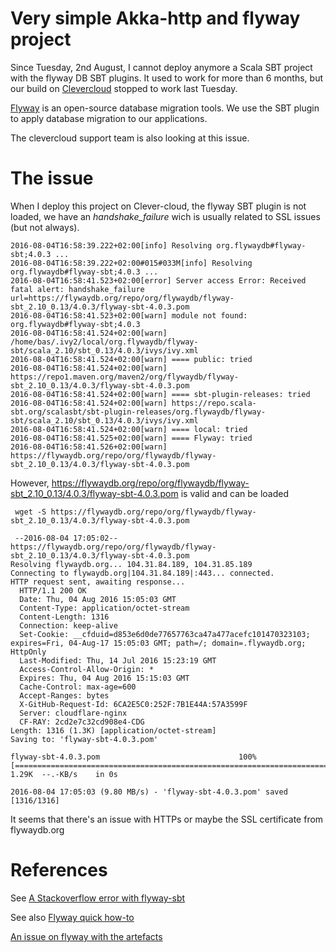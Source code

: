 # Very simple Akka-http and flyway project

Since Tuesday, 2nd August, I cannot deploy anymore a Scala SBT project with the flyway DB SBT plugins.
It used to work for more than 6 months, but our build on [Clevercloud](https://www.clever-cloud.com) stopped to work last Tuesday.

[Flyway](https://flywaydb.org/) is an open-source database migration tools. We use the SBT plugin to apply database migration to our applications.

The clevercloud support team is also looking at this issue.

# The issue

When I deploy this project on Clever-cloud, the flyway SBT plugin is not loaded, we have an *handshake_failure* wich is usually related to SSL issues (but not always). 

    2016-08-04T16:58:39.222+02:00[info] Resolving org.flywaydb#flyway-sbt;4.0.3 ...
    2016-08-04T16:58:39.222+02:00#015#033M[info] Resolving org.flywaydb#flyway-sbt;4.0.3 ...
    2016-08-04T16:58:41.523+02:00[error] Server access Error: Received fatal alert: handshake_failure url=https://flywaydb.org/repo/org/flywaydb/flyway-sbt_2.10_0.13/4.0.3/flyway-sbt-4.0.3.pom
    2016-08-04T16:58:41.523+02:00[warn] module not found: org.flywaydb#flyway-sbt;4.0.3
    2016-08-04T16:58:41.524+02:00[warn] /home/bas/.ivy2/local/org.flywaydb/flyway-sbt/scala_2.10/sbt_0.13/4.0.3/ivys/ivy.xml
    2016-08-04T16:58:41.524+02:00[warn] ==== public: tried
    2016-08-04T16:58:41.524+02:00[warn] https://repo1.maven.org/maven2/org/flywaydb/flyway-sbt_2.10_0.13/4.0.3/flyway-sbt-4.0.3.pom
    2016-08-04T16:58:41.524+02:00[warn] ==== sbt-plugin-releases: tried
    2016-08-04T16:58:41.524+02:00[warn] https://repo.scala-sbt.org/scalasbt/sbt-plugin-releases/org.flywaydb/flyway-sbt/scala_2.10/sbt_0.13/4.0.3/ivys/ivy.xml
    2016-08-04T16:58:41.524+02:00[warn] ==== local: tried
    2016-08-04T16:58:41.525+02:00[warn] ==== Flyway: tried
    2016-08-04T16:58:41.526+02:00[warn] https://flywaydb.org/repo/org/flywaydb/flyway-sbt_2.10_0.13/4.0.3/flyway-sbt-4.0.3.pom
    
However, https://flywaydb.org/repo/org/flywaydb/flyway-sbt_2.10_0.13/4.0.3/flyway-sbt-4.0.3.pom is valid and can be loaded
     
     wget -S https://flywaydb.org/repo/org/flywaydb/flyway-sbt_2.10_0.13/4.0.3/flyway-sbt-4.0.3.pom
     
     --2016-08-04 17:05:02--  https://flywaydb.org/repo/org/flywaydb/flyway-sbt_2.10_0.13/4.0.3/flyway-sbt-4.0.3.pom
    Resolving flywaydb.org... 104.31.84.189, 104.31.85.189
    Connecting to flywaydb.org|104.31.84.189|:443... connected.
    HTTP request sent, awaiting response... 
      HTTP/1.1 200 OK
      Date: Thu, 04 Aug 2016 15:05:03 GMT
      Content-Type: application/octet-stream
      Content-Length: 1316
      Connection: keep-alive
      Set-Cookie: __cfduid=d853e6d0de77657763ca47a477acefc101470323103; expires=Fri, 04-Aug-17 15:05:03 GMT; path=/; domain=.flywaydb.org; HttpOnly
      Last-Modified: Thu, 14 Jul 2016 15:23:19 GMT
      Access-Control-Allow-Origin: *
      Expires: Thu, 04 Aug 2016 15:15:03 GMT
      Cache-Control: max-age=600
      Accept-Ranges: bytes
      X-GitHub-Request-Id: 6CA2E5C0:252F:7B1E44A:57A3599F
      Server: cloudflare-nginx
      CF-RAY: 2cd2e7c32cd908e4-CDG
    Length: 1316 (1.3K) [application/octet-stream]
    Saving to: 'flyway-sbt-4.0.3.pom'
    
    flyway-sbt-4.0.3.pom                               100%[=============================================================================================================>]   1.29K  --.-KB/s    in 0s      
    
    2016-08-04 17:05:03 (9.80 MB/s) - 'flyway-sbt-4.0.3.pom' saved [1316/1316]
    
    
It seems that there's an issue with HTTPs or maybe the SSL certificate from flywaydb.org
    
# References
    
See [A Stackoverflow error with flyway-sbt](http://stackoverflow.com/questions/37980246/cannot-resolve-flyway-sbt-with-handshake-failure-on-centos7)

See also [Flyway quick how-to](https://flywaydb.org/getstarted/firststeps/sbt)

[An issue on flyway with the artefacts](https://github.com/flyway/flyway/issues/1276)
    
